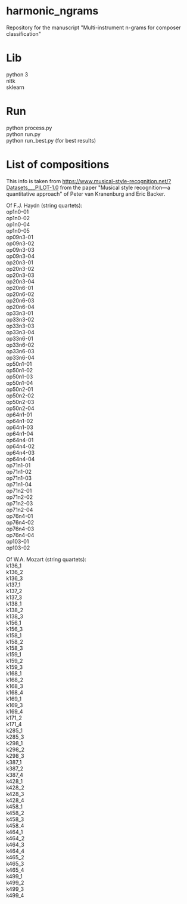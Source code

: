 # harmonic_ngrams
Repository for the manuscript "Multi-instrument n-grams for composer classification"

# Lib
python 3  
nltk  
sklearn

# Run
python process.py  
python run.py  
python run_best.py (for best results)

# List of compositions
This info is taken from https://www.musical-style-recognition.net/?Datasets___PILOT-1.0 from the paper "Musical style recognition—a quantitative approach" of Peter van Kranenburg and Eric Backer.

Of F.J. Haydn (string quartets):  
op1n0-01  
op1n0-02  
op1n0-04  
op1n0-05  
op09n3-01  
op09n3-02  
op09n3-03  
op09n3-04  
op20n3-01  
op20n3-02  
op20n3-03  
op20n3-04  
op20n6-01  
op20n6-02  
op20n6-03  
op20n6-04  
op33n3-01  
op33n3-02  
op33n3-03  
op33n3-04  
op33n6-01  
op33n6-02  
op33n6-03  
op33n6-04  
op50n1-01  
op50n1-02  
op50n1-03  
op50n1-04  
op50n2-01  
op50n2-02  
op50n2-03  
op50n2-04  
op64n1-01  
op64n1-02  
op64n1-03  
op64n1-04  
op64n4-01  
op64n4-02  
op64n4-03  
op64n4-04  
op71n1-01  
op71n1-02  
op71n1-03  
op71n1-04  
op71n2-01  
op71n2-02  
op71n2-03  
op71n2-04  
op76n4-01  
op76n4-02  
op76n4-03  
op76n4-04  
op103-01  
op103-02  

Of W.A. Mozart (string quartets):  
k136_1  
k136_2  
k136_3  
k137_1  
k137_2  
k137_3  
k138_1  
k138_2  
k138_3  
k156_1  
k156_3  
k158_1  
k158_2  
k158_3  
k159_1  
k159_2  
k159_3  
k168_1  
k168_2  
k168_3  
k168_4  
k169_1  
k169_3  
k169_4  
k171_2  
k171_4  
k285_1  
k285_3  
k298_1  
k298_2  
k298_3  
k387_1  
k387_2  
k387_4  
k428_1  
k428_2  
k428_3  
k428_4  
k458_1  
k458_2  
k458_3  
k458_4  
k464_1  
k464_2  
k464_3  
k464_4  
k465_2  
k465_3  
k465_4  
k499_1  
k499_2  
k499_3  
k499_4

